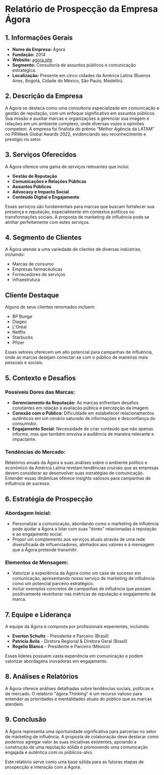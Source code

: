 # Relatório de Prospecção da Empresa Ágora 

## 1. Informações Gerais
- **Nome da Empresa:** Ágora
- **Fundação:** 2014
- **Website:** [agora.site](https://agora.site/)
- **Segmento:** Consultoria de assuntos públicos e comunicação estratégica.
- **Localização:** Presente em cinco cidades da América Latina (Buenos Aires, Bogotá, Cidade do México, São Paulo, Medellín).

## 2. Descrição da Empresa
A Ágora se destaca como uma consultoria especializada em comunicação e gestão de reputação, com um enfoque significativo em assuntos públicos. Sua missão é auxiliar marcas e organizações a gerenciar sua imagem e relações em um ambiente complexo, onde diversas vozes e opiniões competem. A empresa foi finalista do prêmio "Melhor Agência da LATAM" no PRWeek Global Awards 2022, evidenciando seu reconhecimento e prestígio no setor.

## 3. Serviços Oferecidos
A Ágora oferece uma gama de serviços relevantes que inclui:
- **Gestão de Reputação**
- **Comunicações e Relações Públicas**
- **Assuntos Públicos**
- **Advocacy e Impacto Social**
- **Conteúdo Digital e Engajamento**

Esses serviços são fundamentais para marcas que buscam fortalecer sua presença e reputação, especialmente em contextos políticos ou transformações sociais. A proposta de marketing de influência pode se alinhar perfeitamente com estes serviços.

## 4. Segmento de Clientes
A Ágora atende a uma variedade de clientes de diversas indústrias, incluindo:
- Marcas de consumo
- Empresas farmacêuticas
- Fornecedores de serviços
- Infraestrutura

## Cliente Destaque
Alguns de seus clientes renomados incluem:
- BP Bunge
- Diageo
- L'Oréal
- Netflix
- Starbucks
- Pfizer

Esses setores oferecem um alto potencial para campanhas de influência, onde as marcas desejam conectar-se com o público de maneiras mais pessoais e sociais.

## 5. Contexto e Desafios

### Possíveis Dores das Marcas:
- **Gerenciamento da Reputação:** As marcas enfrentam desafios constantes em relação à avaliação pública e percepção da imagem.
- **Conexão com o Público:** Dificuldade em estabelecer relacionamentos autênticos em um cenário saturado de informações e desconfiança do consumidor.
- **Engajamento Social:** Necessidade de criar conteúdo que não apenas informe, mas que também envolva a audiência de maneira relevante e impactante.

### Tendências do Mercado:
Relatórios anuais da Ágora e suas análises sobre o ambiente político e econômico da América Latina revelam tendências cruciais que as empresas devem considerar ao desenvolver suas estratégias de comunicação. Entender essas dinâmicas oferece insights valiosos para campanhas de influência de sucesso.

## 6. Estratégia de Prospecção

### Abordagem Inicial:
- Personalizar a comunicação, abordando como o marketing de influência pode ajudar a Ágora a lidar com suas "dores" relacionadas à reputação e ao engajamento social.
- Propor um complemento aos serviços atuais através de uma rede diversificada de influenciadores, alinhados aos valores e à mensagem que a Ágora pretende transmitir.

### Elementos de Mensagem:
- Valorizar a experiência da Ágora como um case de sucesso em comunicação, apresentando nosso serviço de marketing de influência como um potencial parceiro estratégico.
- Incluir exemplos concretos de campanhas de influência que possam positivamente reverberar nas métricas de reputação e engajamento da marca.

## 7. Equipe e Liderança
A equipe da Ágora é composta por profissionais experientes, incluindo:
- **Everton Schultz** - Presidente e Parceiro (Brasil)
- **Patricia Ávila** - Diretora Regional & Diretora Geral (Brasil)
- **Rogelio Blanco** - Presidente e Parceiro (México)

Esses líderes possuem vasta experiência em comunicação e podem valorizar abordagens inovadoras em engajamento.

## 8. Análises e Relatórios
A Ágora oferece análises detalhadas sobre tendências sociais, políticas e de mercado. O relatório "ágora Thinking" é um recurso valioso para entender as prioridades e mentalidades atuais do público que as marcas atendem.

## 9. Conclusão
A Ágora representa uma oportunidade significativa para parcerias no setor de marketing de influência. A proposta de colaboração deve destacar como podemos agregar valor às suas iniciativas existentes, apoiando a construção de uma reputação sólida e promovendo uma comunicação engajada e autêntica com os públicos-alvo.

Este relatório serve como uma base sólida para as futuras etapas de prospecção e interação com a Ágora.